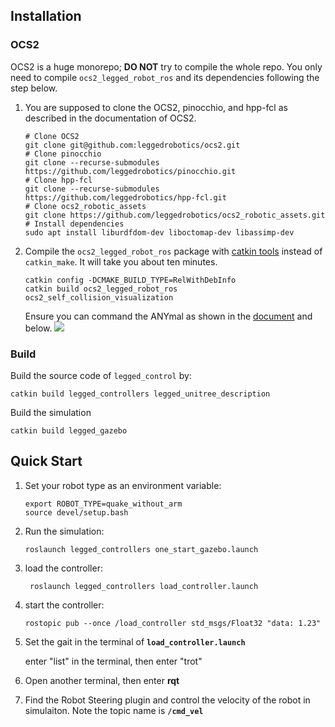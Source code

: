 ## Installation

### OCS2

OCS2 is a huge monorepo; **DO NOT** try to compile the whole repo. You only need to compile `ocs2_legged_robot_ros` and
its dependencies following the step below.

1. You are supposed to clone the OCS2, pinocchio, and hpp-fcl as described in the documentation of OCS2.

   ```
   # Clone OCS2
   git clone git@github.com:leggedrobotics/ocs2.git
   # Clone pinocchio
   git clone --recurse-submodules https://github.com/leggedrobotics/pinocchio.git
   # Clone hpp-fcl
   git clone --recurse-submodules https://github.com/leggedrobotics/hpp-fcl.git
   # Clone ocs2_robotic_assets
   git clone https://github.com/leggedrobotics/ocs2_robotic_assets.git
   # Install dependencies
   sudo apt install liburdfdom-dev liboctomap-dev libassimp-dev
   ```
2. Compile the `ocs2_legged_robot_ros` package with [catkin tools](https://catkin-tools.readthedocs.io/en/latest/)
   instead of `catkin_make`. It will take you about ten minutes.

   ```
   catkin config -DCMAKE_BUILD_TYPE=RelWithDebInfo
   catkin build ocs2_legged_robot_ros ocs2_self_collision_visualization
   ```

   Ensure you can command the ANYmal as shown in
   the [document](https://leggedrobotics.github.io/ocs2/robotic_examples.html#legged-robot) and below.
   ![](https://leggedrobotics.github.io/ocs2/_images/legged_robot.gif)

### Build

Build the source code of `legged_control` by:

```
catkin build legged_controllers legged_unitree_description
```

Build the simulation

```
catkin build legged_gazebo
```

## Quick Start

1. Set your robot type as an environment variable:

   ```
   export ROBOT_TYPE=quake_without_arm
   source devel/setup.bash
   ```
2. Run the simulation:

   ```
   roslaunch legged_controllers one_start_gazebo.launch
   ```
3. load the controller:

   ```
    roslaunch legged_controllers load_controller.launch 
   ```
4. start the controller:

   ```
   rostopic pub --once /load_controller std_msgs/Float32 "data: 1.23"
   ```
5. Set the gait in the terminal of **`load_controller.launch`**

   enter "list" in the terminal, then enter "trot"
6. Open another terminal, then enter **rqt**
7. Find the Robot Steering plugin and control the velocity of the robot in simulaiton. Note the topic name is **`/cmd_vel`**
